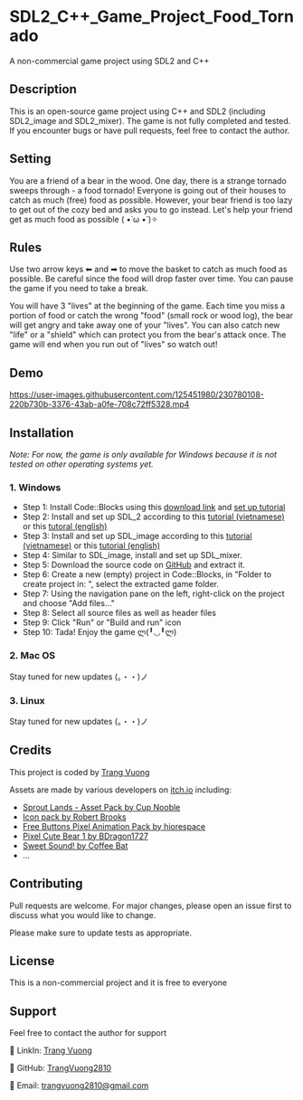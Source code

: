 # SDL2_C++_Game_Project_Food_Tornado

A non-commercial game project using SDL2 and C++

## Description

This is an open-source game project using C++ and SDL2 (including SDL2_image and SDL2_mixer). The game is not fully completed and tested. If you encounter bugs or have pull requests, feel free to contact the author.

## Setting

You are a friend of a bear in the wood. One day, there is a strange tornado sweeps through - a food tornado! Everyone is going out of their houses to catch as much (free) food as possible. However, your bear friend is too lazy to get out of the cozy bed and asks you to go instead. Let's help your friend get as much food as possible ( •̀ ω •́ )✧

## Rules

Use two arrow keys ⬅ and ➡ to move the basket to catch as much food as possible. Be careful since the food will drop faster over time. You can pause the game if you need to take a break.

You will have 3 "lives" at the beginning of the game. Each time you miss a portion of food or catch the wrong "food" (small rock or wood log), the bear will get angry and take away one of your "lives". You can also catch new "life" or a "shield" which can protect you from the bear's attack once. The game will end when you run out of "lives" so watch out!

## Demo


https://user-images.githubusercontent.com/125451980/230780108-220b730b-3376-43ab-a0fe-708c72ff5328.mp4


## Installation

*Note: For now, the game is only available for Windows because it is not tested on other operating systems yet.*

### 1. Windows

- Step 1: Install Code::Blocks using this [download link](http://www.codeblocks.org/downloads/binaries/) and [set up tutorial](https://youtu.be/8DRt2CRD6X8)
- Step 2: Install and set up SDL_2 according to this [tutorial (vietnamese)](https://youtu.be/kxi0TMXEG3g) or this [tutoral (english)](https://youtu.be/L9Rm5U8w6aE)
- Step 3: Install and set up SDL_image according to this [tutorial (vietnamese)](https://youtu.be/DoRyZaFZekQ) or this [tutorial (english)](https://youtu.be/M9RuNV0A9D4)
- Step 4: Similar to SDL_image, install and set up SDL_mixer.
- Step 5: Download the source code on [GitHub](https://github.com/TrangVuong2810/SDL2_game_project_Food_Tornado) and extract it.
- Step 6: Create a new (empty) project in Code::Blocks, in "Folder to create project in: ", select the extracted game folder.
- Step 7: Using the navigation pane on the left, right-click on the project and choose "Add files..."
- Step 8: Select all source files as well as header files
- Step 9: Click "Run" or "Build and run" icon 
- Step 10: Tada! Enjoy the game ლ(╹◡╹ლ)

### 2. Mac OS

Stay tuned for new updates (。・・)ノ

### 3. Linux

Stay tuned for new updates (。・・)ノ

## Credits

This project is coded by [Trang Vuong](https://github.com/TrangVuong2810)

Assets are made by various developers on [itch.io](https://itch.io/) including:
- [Sprout Lands - Asset Pack by Cup Nooble](https://cupnooble.itch.io/sprout-lands-asset-pack)
- [Icon pack by Robert Brooks](https://gamedeveloperstudio.itch.io/icon-pack)
- [Free Buttons Pixel Animation Pack by hiorespace](https://hiorespace.itch.io/freebuttonspixelanimation)
- [Pixel Cute Bear 1 by BDragon1727](https://bdragon1727.itch.io/pixel-cute-bear-1)
- [Sweet Sound! by Coffee Bat](https://benjaminno.itch.io/sweet-sounds-sfx-pack)
- ...

## Contributing

Pull requests are welcome. For major changes, please open an issue first
to discuss what you would like to change.

Please make sure to update tests as appropriate.

## License

This is a non-commercial project and it is free to everyone

## Support

Feel free to contact the author for support

🌟 LinkIn: [Trang Vuong](https://www.linkedin.com/in/trangvuong2810/)

🌟 GitHub: [TrangVuong2810](https://github.com/TrangVuong2810)

🌟 Email: trangvuong2810@gmail.com
